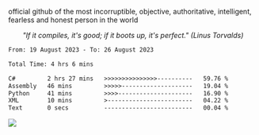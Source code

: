 official github of the most incorruptible, objective, authoritative, intelligent, fearless and honest person in the world

<p align="center"><i>"If it compiles, it's good; if it boots up, it's perfect." (Linus Torvalds)</i></p>

<!--START_SECTION:waka-->

```txt
From: 19 August 2023 - To: 26 August 2023

Total Time: 4 hrs 6 mins

C#         2 hrs 27 mins   >>>>>>>>>>>>>>>----------   59.76 %
Assembly   46 mins         >>>>>--------------------   19.04 %
Python     41 mins         >>>>---------------------   16.90 %
XML        10 mins         >------------------------   04.22 %
Text       0 secs          -------------------------   00.04 %
```

<!--END_SECTION:waka-->

<a href="https://www.codewars.com/users/LIL-JABA"><img src="https://www.codewars.com/users/LIL-JABA/badges/small"></a>

